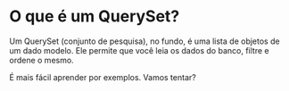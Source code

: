 # O que é um QuerySet?

Um QuerySet \(conjunto de pesquisa\), no fundo, é uma lista de objetos de um dado modelo. Ele permite que você leia os dados do banco, filtre e ordene o mesmo.

É mais fácil aprender por exemplos. Vamos tentar?


